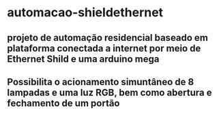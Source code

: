 # automacao-shieldethernet
## projeto de automação residencial baseado em plataforma conectada a internet por meio de Ethernet Shild e uma arduino mega
## Possibilita o acionamento simuntâneo de 8 lampadas e uma luz RGB, bem como abertura e fechamento de um portão
